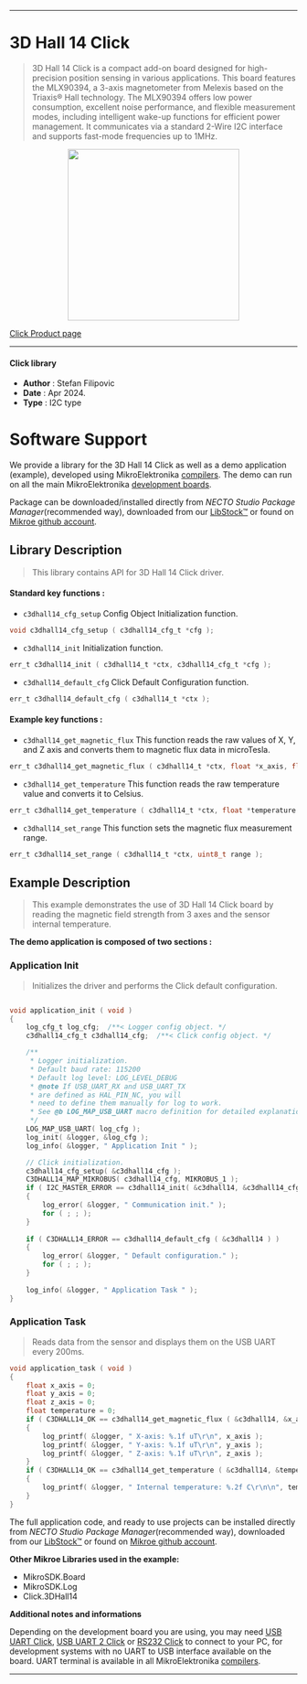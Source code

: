 
---
# 3D Hall 14 Click

> 3D Hall 14 Click is a compact add-on board designed for high-precision position sensing in various applications. This board features the MLX90394, a 3-axis magnetometer from Melexis based on the Triaxis® Hall technology. The MLX90394 offers low power consumption, excellent noise performance, and flexible measurement modes, including intelligent wake-up functions for efficient power management. It communicates via a standard 2-Wire I2C interface and supports fast-mode frequencies up to 1MHz.

<p align="center">
  <img src="https://download.mikroe.com/images/click_for_ide/3dhall14_click.png" height=300px>
</p>

[Click Product page](https://www.mikroe.com/3d-hall-14-click)

---


#### Click library

- **Author**        : Stefan Filipovic
- **Date**          : Apr 2024.
- **Type**          : I2C type


# Software Support

We provide a library for the 3D Hall 14 Click
as well as a demo application (example), developed using MikroElektronika
[compilers](https://www.mikroe.com/necto-studio).
The demo can run on all the main MikroElektronika [development boards](https://www.mikroe.com/development-boards).

Package can be downloaded/installed directly from *NECTO Studio Package Manager*(recommended way), downloaded from our [LibStock&trade;](https://libstock.mikroe.com) or found on [Mikroe github account](https://github.com/MikroElektronika/mikrosdk_click_v2/tree/master/clicks).

## Library Description

> This library contains API for 3D Hall 14 Click driver.

#### Standard key functions :

- `c3dhall14_cfg_setup` Config Object Initialization function.
```c
void c3dhall14_cfg_setup ( c3dhall14_cfg_t *cfg );
```

- `c3dhall14_init` Initialization function.
```c
err_t c3dhall14_init ( c3dhall14_t *ctx, c3dhall14_cfg_t *cfg );
```

- `c3dhall14_default_cfg` Click Default Configuration function.
```c
err_t c3dhall14_default_cfg ( c3dhall14_t *ctx );
```

#### Example key functions :

- `c3dhall14_get_magnetic_flux` This function reads the raw values of X, Y, and Z axis and converts them to magnetic flux data in microTesla.
```c
err_t c3dhall14_get_magnetic_flux ( c3dhall14_t *ctx, float *x_axis, float *y_axis, float *z_axis );
```

- `c3dhall14_get_temperature` This function reads the raw temperature value and converts it to Celsius.
```c
err_t c3dhall14_get_temperature ( c3dhall14_t *ctx, float *temperature );
```

- `c3dhall14_set_range` This function sets the magnetic flux measurement range.
```c
err_t c3dhall14_set_range ( c3dhall14_t *ctx, uint8_t range );
```

## Example Description

> This example demonstrates the use of 3D Hall 14 Click board by reading the magnetic field strength from 3 axes and the sensor internal temperature.

**The demo application is composed of two sections :**

### Application Init

> Initializes the driver and performs the Click default configuration.

```c

void application_init ( void )
{
    log_cfg_t log_cfg;  /**< Logger config object. */
    c3dhall14_cfg_t c3dhall14_cfg;  /**< Click config object. */

    /** 
     * Logger initialization.
     * Default baud rate: 115200
     * Default log level: LOG_LEVEL_DEBUG
     * @note If USB_UART_RX and USB_UART_TX 
     * are defined as HAL_PIN_NC, you will 
     * need to define them manually for log to work. 
     * See @b LOG_MAP_USB_UART macro definition for detailed explanation.
     */
    LOG_MAP_USB_UART( log_cfg );
    log_init( &logger, &log_cfg );
    log_info( &logger, " Application Init " );

    // Click initialization.
    c3dhall14_cfg_setup( &c3dhall14_cfg );
    C3DHALL14_MAP_MIKROBUS( c3dhall14_cfg, MIKROBUS_1 );
    if ( I2C_MASTER_ERROR == c3dhall14_init( &c3dhall14, &c3dhall14_cfg ) ) 
    {
        log_error( &logger, " Communication init." );
        for ( ; ; );
    }
    
    if ( C3DHALL14_ERROR == c3dhall14_default_cfg ( &c3dhall14 ) )
    {
        log_error( &logger, " Default configuration." );
        for ( ; ; );
    }
    
    log_info( &logger, " Application Task " );
}

```

### Application Task

> Reads data from the sensor and displays them on the USB UART every 200ms.

```c
void application_task ( void )
{
    float x_axis = 0;
    float y_axis = 0;
    float z_axis = 0;
    float temperature = 0;
    if ( C3DHALL14_OK == c3dhall14_get_magnetic_flux ( &c3dhall14, &x_axis, &y_axis, &z_axis ) )
    {
        log_printf( &logger, " X-axis: %.1f uT\r\n", x_axis );
        log_printf( &logger, " Y-axis: %.1f uT\r\n", y_axis );
        log_printf( &logger, " Z-axis: %.1f uT\r\n", z_axis );
    }
    if ( C3DHALL14_OK == c3dhall14_get_temperature ( &c3dhall14, &temperature ) )
    {
        log_printf( &logger, " Internal temperature: %.2f C\r\n\n", temperature );
    }
}
```

The full application code, and ready to use projects can be installed directly from *NECTO Studio Package Manager*(recommended way), downloaded from our [LibStock&trade;](https://libstock.mikroe.com) or found on [Mikroe github account](https://github.com/MikroElektronika/mikrosdk_click_v2/tree/master/clicks).

**Other Mikroe Libraries used in the example:**

- MikroSDK.Board
- MikroSDK.Log
- Click.3DHall14

**Additional notes and informations**

Depending on the development board you are using, you may need
[USB UART Click](https://www.mikroe.com/usb-uart-click),
[USB UART 2 Click](https://www.mikroe.com/usb-uart-2-click) or
[RS232 Click](https://www.mikroe.com/rs232-click) to connect to your PC, for
development systems with no UART to USB interface available on the board. UART
terminal is available in all MikroElektronika
[compilers](https://shop.mikroe.com/compilers).

---
